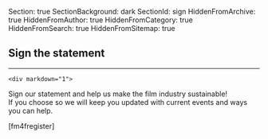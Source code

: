 Section: true
SectionBackground: dark
SectionId: sign
HiddenFromArchive: true
HiddenFromAuthor: true
HiddenFromCategory: true
HiddenFromSearch: true
HiddenFromSitemap: true

<div class="row justify-content-center">
  <div class="col-lg-8 text-center">
    <h2 class="mt-0">Sign the statement</h2>
    <hr class="divider my-4">

    <div markdown="1">
Sign our statement and help us make the film industry sustainable!  
If you choose so we will keep you updated with current events and ways you can help.

[fm4fregister]
    </div>
  </div>
</div>
